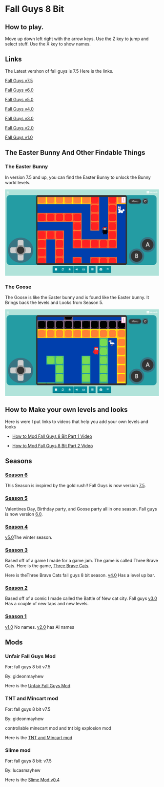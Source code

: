 # Fall Guys 8 Bit

## How to play. 
Move up down left right with the arrow keys.
Use the Z key to jump and select stuff.
Use the X key to show names.

## Links
The Latest vershon of fall guys is 7.5
Here is the links.

[Fall Guys v7.5](https://makecode.com/_VKh6YFcu4RvR)

[Fall Guys v6.0](https://arcade.makecode.com/08827-51312-15843-525565)

[Fall Guys v5.0](https://arcade.makecode.com/03273-23829-98317-59514)

[Fall Guys v4.0](https://arcade.makecode.com/20243-71091-25554-72716)

[Fall Guys v3.0](https://arcade.makecode.com/70851-32310-43264-30415)

[Fall Guys v2.0](https://arcade.makecode.com/16614-10237-16635-71376)

[Fall Guys v1.0](https://arcade.makecode.com/09590-50304-11613-18977)




## The Easter Bunny And Other Findable Things


### The Easter Bunny 

In version 7.5 and up, you can find the Easter Bunny to unlock the Bunny world levels. 

![The Easter Bunny](Assets/Bunny.png)

### The Goose

The Goose is like the Easter bunny and is found like the Easter bunny. It Brings back the levels and Looks from Season 5.

![The Goose](Assets/Goose.png)



## How to Make your own levels and looks

Here is were I put links to videos that help you add your own levels and looks

* [How to Mod Fall Guys 8 Bit Part 1 Video](https://www.youtube.com/watch?v=yuiFxM9UCZU)

* [How to Mod Fall Guys 8 Bit Part 2 Video](https://www.youtube.com/watch?v=9IuLn_NvIgE&t=4s)








## Seasons

### [Season 6](https://makecode.com/_VKh6YFcu4RvR)
This Season is inspired by the gold rush!! Fall Guys is now version [7.5](https://makecode.com/_VKh6YFcu4RvR).

### [Season 5](https://arcade.makecode.com/08827-51312-15843-52556)
Valentines Day, Birthday party, and Goose party all in one season. Fall guys is now version [6.0](https://arcade.makecode.com/08827-51312-15843-52556).

### [Season 4](https://arcade.makecode.com/03273-23829-98317-59514)
 
[v5.0](https://arcade.makecode.com/03273-23829-98317-59514)The winter season.

### [Season 3](https://arcade.makecode.com/20243-71091-25554-72716)  
Based off of a game I made for a game jam. The game is called Three Brave Cats. 
Here is the game, [Three Brave Cats](https://arcade.makecode.com/04978-92601-05637-89537). 

Here is theThree Brave Cats fall guys 8 bit season.
[v4.0](https://arcade.makecode.com/20243-71091-25554-72716) Has a level up bar. 

### [Season 2](https://arcade.makecode.com/70851-32310-43264-30415)

Based off of a comic I made called the Battle of New cat city.
Fall guys [v3.0](https://arcade.makecode.com/70851-32310-43264-30415) Has a couple of new taps and new levels.

### [Season 1](https://arcade.makecode.com/16614-10237-16635-71376)

[v1.0](https://arcade.makecode.com/09590-50304-11613-18977) No names. 
[v2.0](https://arcade.makecode.com/16614-10237-16635-71376) has AI names

## Mods

### Unfair Fall Guys Mod

For: fall guys 8 bit v7.5 

By: gideonmayhew  

Here is the 
[Unfair Fall Guys Mod](
https://makecode.com/_0dLgD78hLRzh)


### TNT and Mincart mod
For: fall guys 8 bit v7.5 

By: gideonmayhew
 
controllable minecart mod and tnt big explosion mod 

Here is the 
[TNT and Mincart mod](https://makecode.com/_HejR8uY8H46u)



### Slime mod
For: fall guys 8 bit: v7.5 

By: lucasmayhew
 
Here is the 
[Slime Mod v0.4](https://makecode.com/_RjtVDhTx1hmu)
